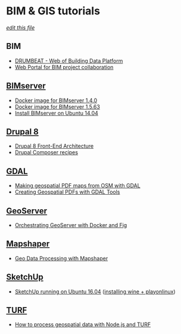 # BIM & GIS tutorials

_[edit this file](https://github.com/buildig/tutorials/edit/master/README.md)_

## BIM

- [DRUMBEAT - Web of Building Data Platform](http://drumbeat.cs.hut.fi/)
- [Web Portal for BIM project collaboration](https://github.com/jenca-cloud/bimportal-php)

## [BIMserver](http://bimserver.org/)

- [Docker image for BIMserver 1.4.0](https://github.com/jenca-cloud/docker-bimserver)
- [Docker image for BIMserver 1.5.63](https://github.com/px3l/BIMserver)
- [Install BIMserver on Ubuntu 14.04](https://bhushanbharat.wordpress.com/2015/10/13/install-bimserver-on-ubuntu-14-04/)

## [Drupal 8](https://www.drupal.org/)

- [Drupal 8 Front-End Architecture](https://jordanpagewhite.github.io/drupal-8-front-end-architecture/#open-source-drupal-8-themes-with-patternlab-or-kss-node-integration-the)
- [Drupal Composer recipes](https://www.amazeelabs.com/en/blog/drupalcomposerrecipes)

## [GDAL](http://www.gdal.org/)

- [Making geospatial PDF maps from OSM with GDAL](http://latuviitta.org/documents/Geospatial_PDF_maps_from_OSM_with_GDAL.pdf)
- [Creating Geospatial PDFs with GDAL Tools](http://www.spatialthoughts.com/blog/gis/geopdf-gdal/)

## [GeoServer](http://geoserver.org/)

- [Orchestrating GeoServer with Docker and Fig](http://kartoza.com/en/blog/orchestrating-geoserver-with-docker-and-fig/)

## [Mapshaper](http://mapshaper.org/)

- [Geo Data Processing with Mapshaper](http://www.spatialthoughts.com/blog/gis/mapshaper-command-line/)

## [SketchUp](http://www.sketchup.com/)

- [SketchUp running on Ubuntu 16.04](http://www.dedoimedo.com/computers/sketchup-ubuntu-xerus.html) ([installing wine + playonlinux](http://askubuntu.com/questions/770687/how-to-install-playonlinux-on-ubuntu-16-04/778211#778211))

## [TURF](http://turfjs.org/)

- [How to process geospatial data with Node.js and TURF](http://blog.webkid.io/how-to-handle-geospatial-data-with-nodejs-and-turf/)

